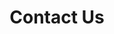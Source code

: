 ---
layout: layouts/post.njk
title: Contact Us
templateClass: tmpl-post
eleventyNavigation:
  key: Contact
  order: 5
---